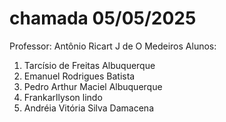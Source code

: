 # chamada 05/05/2025
Professor: Antônio Ricart J de O Medeiros
Alunos:
1. Tarcísio de Freitas Albuquerque
2. Emanuel Rodrigues Batista
3. Pedro Arthur Maciel Albuquerque
4. Frankarllyson lindo
5. Andréia Vitória Silva Damacena

